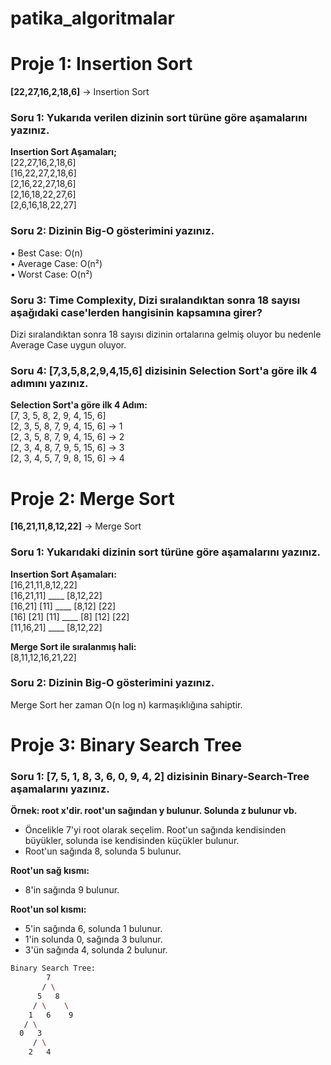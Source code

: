 # patika_algoritmalar

# Proje 1: Insertion Sort

**[22,27,16,2,18,6]** -> Insertion Sort

### Soru 1: Yukarıda verilen dizinin sort türüne göre aşamalarını yazınız.
**Insertion Sort Aşamaları;**  
[22,27,16,2,18,6]  
[16,22,27,2,18,6]  
[2,16,22,27,18,6]  
[2,16,18,22,27,6]  
[2,6,16,18,22,27]  

### Soru 2: Dizinin Big-O gösterimini yazınız.
•	Best Case: O(n)  
•	Average Case: O(n²)  
•	Worst Case: O(n²)  

### Soru 3: Time Complexity, Dizi sıralandıktan sonra 18 sayısı aşağıdaki case'lerden hangisinin kapsamına girer?  
Dizi sıralandıktan sonra 18 sayısı dizinin ortalarına gelmiş oluyor bu nedenle Average Case uygun oluyor.

### Soru 4: [7,3,5,8,2,9,4,15,6] dizisinin Selection Sort'a göre ilk 4 adımını yazınız.

**Selection Sort'a göre ilk 4 Adım:**  
[7, 3, 5, 8, 2, 9, 4, 15, 6]  
[2, 3, 5, 8, 7, 9, 4, 15, 6] -> 1  
[2, 3, 5, 8, 7, 9, 4, 15, 6] -> 2   
[2, 3, 4, 8, 7, 9, 5, 15, 6] -> 3  
[2, 3, 4, 5, 7, 9, 8, 15, 6] -> 4


# Proje 2: Merge Sort

**[16,21,11,8,12,22]** -> Merge Sort

### Soru 1: Yukarıdaki dizinin sort türüne göre aşamalarını yazınız.
**Insertion Sort Aşamaları:**  
[16,21,11,8,12,22]  
[16,21,11]   ____  [8,12,22]  
[16,21] [11]  ____  [8,12] [22]  
[16] [21] [11] ____  [8] [12] [22]  
[11,16,21] ____ [8,12,22]  

**Merge Sort ile sıralanmış hali:**  
[8,11,12,16,21,22]

### Soru 2: Dizinin Big-O gösterimini yazınız.
Merge Sort her zaman O(n log n) karmaşıklığına sahiptir.

# Proje 3: Binary Search Tree

### Soru 1: [7, 5, 1, 8, 3, 6, 0, 9, 4, 2] dizisinin Binary-Search-Tree aşamalarını yazınız. 

**Örnek: root x'dir. root'un sağından y bulunur. Solunda z bulunur vb.**
 
- Öncelikle 7'yi root olarak seçelim. Root'un sağında kendisinden büyükler, solunda ise kendisinden küçükler bulunur.  
- Root'un sağında 8, solunda 5 bulunur.

**Root'un sağ kısmı:**
- 8'in sağında 9 bulunur.
   
**Root'un sol kısmı:**
- 5'in sağında 6, solunda 1 bulunur.  
- 1'in solunda 0, sağında 3 bulunur.
- 3'ün sağında 4, solunda 2 bulunur.

```bash
Binary Search Tree:
        7
       / \
      5   8
     / \    \
    1   6    9
   / \
  0   3
     / \
    2   4
```
